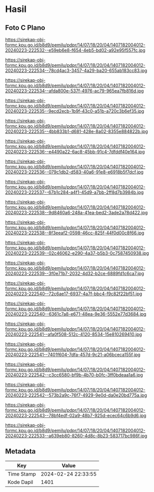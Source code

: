 # Hasil

## Foto C Plano

https://sirekap-obj-formc.kpu.go.id/b8d9/pemilu/pdpr/14/07/18/20/04/1407182004012-20240223-222532--e59eb6e8-f654-4eb5-bd02-a92e95f557fc.jpg

https://sirekap-obj-formc.kpu.go.id/b8d9/pemilu/pdpr/14/07/18/20/04/1407182004012-20240223-222534--78cd4ac3-3457-4a29-ba20-655ab183cc83.jpg

https://sirekap-obj-formc.kpu.go.id/b8d9/pemilu/pdpr/14/07/18/20/04/1407182004012-20240223-222534--afda800e-537f-4976-ac79-965ea7fb816d.jpg

https://sirekap-obj-formc.kpu.go.id/b8d9/pemilu/pdpr/14/07/18/20/04/1407182004012-20240223-222535--9ecd2ecb-1b9f-43c0-a51b-a720c3b6ef35.jpg

https://sirekap-obj-formc.kpu.go.id/b8d9/pemilu/pdpr/14/07/18/20/04/1407182004012-20240223-222535--4bb833b1-d681-428e-8a02-8355e884822b.jpg

https://sirekap-obj-formc.kpu.go.id/b8d9/pemilu/pdpr/14/07/18/20/04/1407182004012-20240223-222536--e4490a22-6ac8-45bb-91c4-7dfddf40e164.jpg

https://sirekap-obj-formc.kpu.go.id/b8d9/pemilu/pdpr/14/07/18/20/04/1407182004012-20240223-222536--079c1db2-d583-40a6-91e8-e6918b5f7dcf.jpg

https://sirekap-obj-formc.kpu.go.id/b8d9/pemilu/pdpr/14/07/18/20/04/1407182004012-20240223-222537--67b1c284-a4f1-45d9-a7bb-2ff8d7b3984b.jpg

https://sirekap-obj-formc.kpu.go.id/b8d9/pemilu/pdpr/14/07/18/20/04/1407182004012-20240223-222538--9d8460a6-248a-41ea-bed2-3ade2a78d422.jpg

https://sirekap-obj-formc.kpu.go.id/b8d9/pemilu/pdpr/14/07/18/20/04/1407182004012-20240223-222538--8f3eeaf2-0598-46cc-825f-44f0d00c8f66.jpg

https://sirekap-obj-formc.kpu.go.id/b8d9/pemilu/pdpr/14/07/18/20/04/1407182004012-20240223-222539--02c46062-e290-4a37-b5b3-0c7587450938.jpg

https://sirekap-obj-formc.kpu.go.id/b8d9/pemilu/pdpr/14/07/18/20/04/1407182004012-20240223-222539--3f0e71b7-2032-4d32-b2ce-6889fd1c6ca7.jpg

https://sirekap-obj-formc.kpu.go.id/b8d9/pemilu/pdpr/14/07/18/20/04/1407182004012-20240223-222540--72c6ae17-6937-4a7f-bbc4-f9c82f22bf51.jpg

https://sirekap-obj-formc.kpu.go.id/b8d9/pemilu/pdpr/14/07/18/20/04/1407182004012-20240223-222540--6361c7a8-e671-48ea-9e36-5552e77d3684.jpg

https://sirekap-obj-formc.kpu.go.id/b8d9/pemilu/pdpr/14/07/18/20/04/1407182004012-20240223-222541--afa0f508-512c-4120-8534-15e810269410.jpg

https://sirekap-obj-formc.kpu.go.id/b8d9/pemilu/pdpr/14/07/18/20/04/1407182004012-20240223-222541--7401f604-7dfa-457d-9c21-a06bceca155f.jpg

https://sirekap-obj-formc.kpu.go.id/b8d9/pemilu/pdpr/14/07/18/20/04/1407182004012-20240223-222542--c3cc6580-bf9b-4b70-b0fc-3ff0bdeaa1a6.jpg

https://sirekap-obj-formc.kpu.go.id/b8d9/pemilu/pdpr/14/07/18/20/04/1407182004012-20240223-222542--573b2a9c-76f7-4929-9e0d-da0e20bd775a.jpg

https://sirekap-obj-formc.kpu.go.id/b8d9/pemilu/pdpr/14/07/18/20/04/1407182004012-20240223-222543--78bf4edf-02a9-48b7-925d-ecec64c6b9d6.jpg

https://sirekap-obj-formc.kpu.go.id/b8d9/pemilu/pdpr/14/07/18/20/04/1407182004012-20240223-222533--a639eb80-8260-4d8c-8b23-583717bc986f.jpg


## Metadata

| Key        | Value               |
| ---------- | ------------------- |
| Time Stamp | 2024-02-24 22:33:55 |
| Kode Dapil | 1401                |



